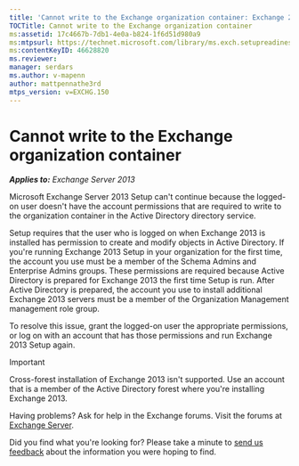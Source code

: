 ```yaml
---
title: 'Cannot write to the Exchange organization container: Exchange 2013 Help'
TOCTitle: Cannot write to the Exchange organization container
ms:assetid: 17c4667b-7db1-4e0a-b824-1f6d51d980a9
ms:mtpsurl: https://technet.microsoft.com/library/ms.exch.setupreadiness.globalserverinstall(v=EXCHG.150)
ms:contentKeyID: 46628820
ms.reviewer: 
manager: serdars
ms.author: v-mapenn
author: mattpennathe3rd
mtps_version: v=EXCHG.150
---
```


# Cannot write to the Exchange organization container

_**Applies to:** Exchange Server 2013_

Microsoft Exchange Server 2013 Setup can't continue because the logged-on user doesn't have the account permissions that are required to write to the organization container in the Active Directory directory service.

Setup requires that the user who is logged on when Exchange 2013 is installed has permission to create and modify objects in Active Directory. If you're running Exchange 2013 Setup in your organization for the first time, the account you use must be a member of the Schema Admins and Enterprise Admins groups. These permissions are required because Active Directory is prepared for Exchange 2013 the first time Setup is run. After Active Directory is prepared, the account you use to install additional Exchange 2013 servers must be a member of the Organization Management management role group.

To resolve this issue, grant the logged-on user the appropriate permissions, or log on with an account that has those permissions and run Exchange 2013 Setup again.

> [!IMPORTANT]
> Cross-forest installation of Exchange 2013 isn't supported. Use an account that is a member of the Active Directory forest where you're installing Exchange 2013.

Having problems? Ask for help in the Exchange forums. Visit the forums at [Exchange Server](https://go.microsoft.com/fwlink/p/?linkid=60612).

Did you find what you're looking for? Please take a minute to [send us feedback](mailto:exsetuphelpfeedback@microsoft.com?subject=exchange%202013%20setup%20help%20feedback) about the information you were hoping to find.
